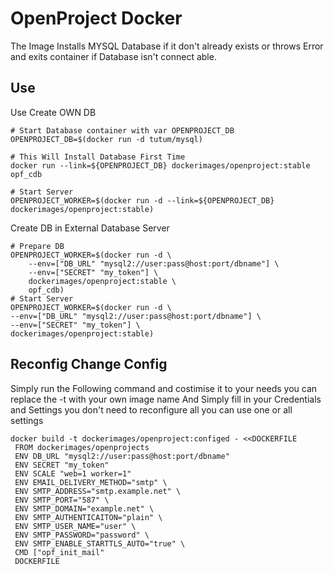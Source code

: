 # OpenProject Docker

The Image Installs MYSQL Database if it don't already exists or throws Error and exits container if Database isn't connect able.

## Use

Use Create OWN DB

    # Start Database container with var OPENPROJECT_DB
    OPENPROJECT_DB=$(docker run -d tutum/mysql)
    
    # This Will Install Database First Time
    docker run --link=${OPENPROJECT_DB} dockerimages/openproject:stable opf_cdb

    # Start Server
    OPENPROJECT_WORKER=$(docker run -d --link=${OPENPROJECT_DB} dockerimages/openproject:stable)

Create DB in External Database Server

    # Prepare DB
    OPENPROJECT_WORKER=$(docker run -d \
        --env=["DB_URL" "mysql2://user:pass@host:port/dbname"] \
        --env=["SECRET" "my_token"] \ 
        dockerimages/openproject:stable \
        opf_cdb)
    # Start Server
    OPENPROJECT_WORKER=$(docker run -d \
    --env=["DB_URL" "mysql2://user:pass@host:port/dbname"] \
    --env=["SECRET" "my_token"] \ 
    dockerimages/openproject:stable)


## Reconfig Change Config

Simply run the Following command and costimise it to your needs you can replace the -t with your own image name
And Simply fill in your Credentials and Settings you don't need to reconfigure all you can use one or all settings

    docker build -t dockerimages/openproject:configed - <<DOCKERFILE
     FROM dockerimages/openprojects
     ENV DB_URL "mysql2://user:pass@host:port/dbname"
     ENV SECRET "my_token"
     ENV SCALE "web=1 worker=1"
     ENV EMAIL_DELIVERY_METHOD="smtp" \
     ENV SMTP_ADDRESS="smtp.example.net" \
     ENV SMTP_PORT="587" \
     ENV SMTP_DOMAIN="example.net" \
     ENV SMTP_AUTHENTICAITON="plain" \
     ENV SMTP_USER_NAME="user" \
     ENV SMTP_PASSWORD="password" \
     ENV SMTP_ENABLE_STARTTLS_AUTO="true" \
     CMD ["opf_init_mail"
     DOCKERFILE
